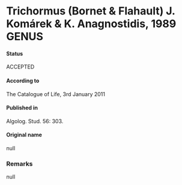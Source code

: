 Trichormus (Bornet & Flahault) J. Komárek & K. Anagnostidis, 1989 GENUS
=======

#### Status
ACCEPTED

#### According to
The Catalogue of Life, 3rd January 2011

#### Published in
Algolog. Stud. 56: 303.

#### Original name
null

### Remarks
null